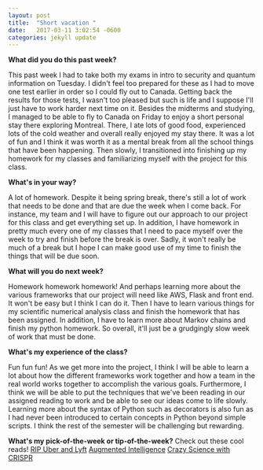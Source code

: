 ```yaml
---
layout: post
title:  "Short vacation "
date:   2017-03-11 3:02:54 -0600
categories: jekyll update
---
```

**What did you do this past week?**

This past week I had to take both my exams in intro to security and quantum information on Tuesday. I didn't feel too prepared for these as I had to move one test earlier in order so I could fly out to Canada. Getting back the results for those tests, I wasn't too pleased but such is life and I suppose I'll just have to work harder next time on it. Besides the midterms and studying, I managed to be able to fly to Canada on Friday to enjoy a short personal stay there exploring Montreal. There, I ate lots of good food, experienced lots of the cold weather and overall really enjoyed my stay there. It was a lot of fun and I think it was worth it as a mental break from all the school things that have been happening. Then slowly, I transitioned into finishing up my homework for my classes and familiarizing myself with the project for this class.

**What's in your way?**

A lot of homework. Despite it being spring break, there's still a lot of work that needs to be done and that are due the week when I come back. For instance, my team and I will have to figure out our approach to our project for this class and get everything set up. In addition, I have homework in pretty much every one of my classes that I need to pace myself over the week to try and finish before the break is over. Sadly, it won't really be much of a break but I hope I can make good use of my time to finish the things that will be due soon.

**What will you do next week?**

Homework homework homework! And perhaps learning more about the various frameworks that our project will need like AWS, Flask and front end. It won't be easy but I think I can do it. Then I have to learn various things for my scientific numerical analysis class and finish the homework that has been assigned. In addition, I have to learn more about Markov chains and finish my python homework. So overall, it'll just be a grudgingly slow week of work that must be done. 

**What's my experience of the class?**

Fun fun fun! As we get more into the project, I think I will be able to learn a lot about how the different frameworks work together and how a team in the real world works together to accomplish the various goals. Furthermore, I think we will be able to put the techniques that we've been reading in our assigned reading to work and be able to see our ideas come to life slowly. Learning more about the syntax of Python such as decorators is also fun as I had never been introduced to certain concepts in Python beyond simple scripts. I think the rest of the semester will be challenging but rewarding.

**What's my pick-of-the-week or tip-of-the-week?**
Check out these cool reads!
[RIP Uber and Lyft](https://techcrunch.com/2017/03/12/austin-is-fine-without-uber-and-lyft-until-it-isnt/ "Missing Uber and Lyft")
[Augmented Intelligence](https://techcrunch.com/2017/03/12/cosmo-ceo-michel-morvan-talks-about-augmented-intelligence/ "Augmented Intelligence")
[Crazy Science with CRISPR](https://techcrunch.com/2017/03/11/crispr-pioneer-jennifer-doudna-shines-hope-on-the-future-of-genetic-modification-at-sxsw/ "CRISPR innovation")


